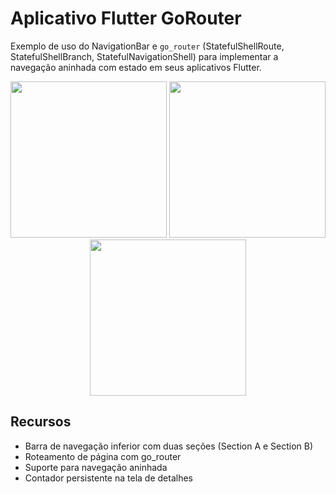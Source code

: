 # Aplicativo Flutter GoRouter

Exemplo de uso do NavigationBar e `go_router` (StatefulShellRoute, StatefulShellBranch, StatefulNavigationShell) para implementar a navegação aninhada com estado em seus aplicativos Flutter.

<p align="center">
  <img src="https://user-images.githubusercontent.com/6609513/249433505-f07f23ba-7c8e-4432-9309-8d34c0492ecb.jpg" width="250">
  <img src="https://user-images.githubusercontent.com/6609513/249433510-9b3f6e55-4753-450c-a02a-3b6d13e06b46.jpg" width="250">
  <img src="https://user-images.githubusercontent.com/6609513/249433512-a15bd42a-cd0b-409c-9a7e-293e3e3a1532.jpg" width="250">
</p>


## Recursos

- Barra de navegação inferior com duas seções (Section A e Section B)
- Roteamento de página com go_router
- Suporte para navegação aninhada
- Contador persistente na tela de detalhes
